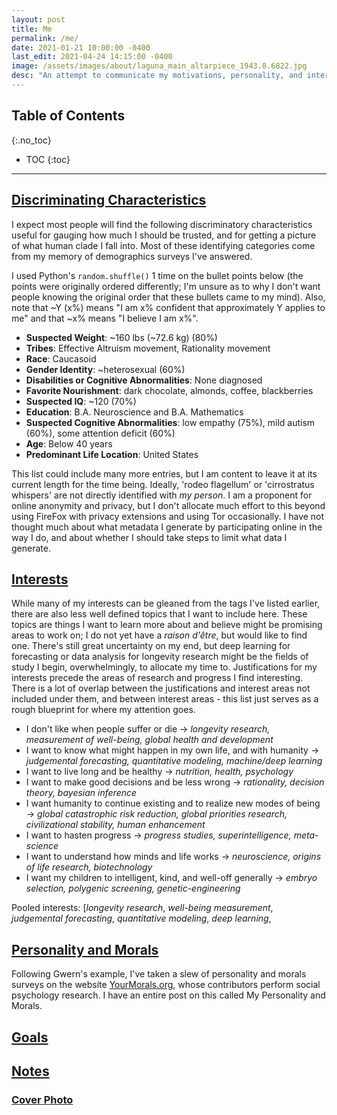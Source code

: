 ```yaml
---
layout: post
title: Me
permalink: /me/
date: 2021-01-21 10:00:00 -0400
last_edit: 2021-04-24 14:15:00 -0400
image: /assets/images/about/laguna_main_altarpiece_1943.8.6822.jpg
desc: "An attempt to communicate my motivations, personality, and interests."
---
```


<!-- Considerations for this post:
What is this site about?
Why does this site exist?
Who are you?
  What are your goals?
  What are your instruments?-->

## Table of Contents
{:.no_toc}
* TOC
{:toc}

---

## [Discriminating Characteristics](#discriminating-characteristics)

I expect most people will find the following discriminatory characteristics useful for gauging how much I should be trusted, and for getting a picture of what human clade I fall into. Most of these identifying categories come from my memory of demographics surveys I've answered. 

I used Python's ```random.shuffle()``` 1 time on the bullet points below (the points were originally ordered differently; I'm unsure as to why I don't want people knowing the original order that these bullets came to my mind). Also, note that ~Y (x%) means "I am x% confident that approximately Y applies to me" and that ~x% means "I believe I am x%".

- __Suspected Weight__: ~160 lbs (~72.6 kg) (80%)
- __Tribes__: Effective Altruism movement,  Rationality movement
- __Race__: Caucasoid
- __Gender Identity__: ~heterosexual (60%)
- __Disabilities or Cognitive Abnormalities__: None diagnosed
- __Favorite Nourishment__: dark chocolate, almonds, coffee, blackberries
- __Suspected IQ__: ~120 (70%)
- __Education__: B.A. Neuroscience and B.A. Mathematics
- __Suspected Cognitive Abnormalities__: low empathy (75%), mild autism (60%), some attention deficit (60%)
- __Age__: Below 40 years
- __Predominant Life Location__: United States 

This list could include many more entries, but I am content to leave it at its current length for the time being. Ideally, 'rodeo flagellum' or 'cirrostratus whispers' are not directly identified with _my person_. I am a proponent for online anonymity and privacy, but I don't allocate much effort to this beyond using FireFox with privacy extensions and using Tor occasionally. I have not thought much about what metadata I generate by participating online in the way I do, and about whether I should take steps to limit what data I generate.  

## [Interests](#interests)

While many of my interests can be gleaned from the tags I've listed earlier, there are also less well defined topics that I want to include here. These topics are things I want to learn more about and believe might be promising areas to work on; I do not yet have a _raison d'être_, but would like to find one. There's still great uncertainty on my end, but deep learning for forecasting or data analysis for longevity research might be the fields of study I begin, overwhelmingly, to allocate my time to. Justifications for my interests precede the areas of research and progress I find interesting. There is a lot of overlap between the justifications and interest areas not included under them, and between interest areas - this list just serves as a rough blueprint for where my attention goes.

- I don't like when people suffer or die &rarr; _longevity research, measurement of well-being, global health and development_
- I want to know what might happen in my own life, and with humanity &rarr; _judgemental forecasting, quantitative modeling, machine/deep learning_
- I want to live long and be healthy &rarr; _nutrition, health, psychology_
- I want to make good decisions and be less wrong &rarr; _rationality, decision theory, bayesian inference_
- I want humanity to continue existing and to realize new modes of being &rarr; _global catastrophic risk reduction, global priorities research, civilizational stability, human enhancement_
- I want to hasten progress &rarr; _progress studies, superintelligence, meta-science_
- I want to understand how minds and life works &rarr; _neuroscience, origins of life research, biotechnology_
- I want my children to intelligent, kind, and well-off generally &rarr; _embryo selection, polygenic screening, genetic-engineering_

Pooled interests: [_longevity research_, _well-being measurement_, _judgemental forecasting_, _quantitative modeling_, _deep learning_, 

## [Personality and Morals](#personality-morals)

Following Gwern's example, I've taken a slew of personality and morals surveys on the website [YourMorals.org](https://yourmorals.org/), whose contributors perform social psychology research. I have an entire post on this called My Personality and Morals. 

## [Goals](#goals)

## [Notes](#notes)

### [Cover Photo](#cover-photo)


